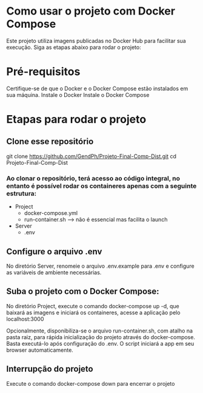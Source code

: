 # Como usar o projeto com Docker Compose
Este projeto utiliza imagens publicadas no Docker Hub para facilitar sua execução. Siga as etapas abaixo para rodar o projeto:

# Pré-requisitos
Certifique-se de que o Docker e o Docker Compose estão instalados em sua máquina.
    Instale o Docker
    Instale o Docker Compose

# Etapas para rodar o projeto

## Clone esse repositório
git clone https://github.com/GendPh/Projeto-Final-Comp-Dist.git
cd Projeto-Final-Comp-Dist

### Ao clonar o repositório, terá acesso ao código integral, no entanto é possível rodar os containeres apenas com a seguinte estrutura:
 - Project
    - docker-compose.yml
    - run-container.sh --> não é essencial mas facilita o launch
 - Server
    - .env

## Configure o arquivo .env
No diretório Server, renomeie o arquivo .env.example para .env e configure as variáveis de ambiente necessárias.

## Suba o projeto com o Docker Compose:
No diretório Project, execute o comando docker-compose up -d, que baixará as imagens e iniciará os containeres, acesse a aplicação pelo localhost:3000

Opcionalmente, disponibiliza-se o arquivo run-container.sh, com atalho na pasta raiz, para rápida inicialização do projeto através do docker-compose. Basta executá-lo após configuração do .env.
O script iniciará a app em seu browser automaticamente.

## Interrupção do projeto
Execute o comando docker-compose down para encerrar o projeto
